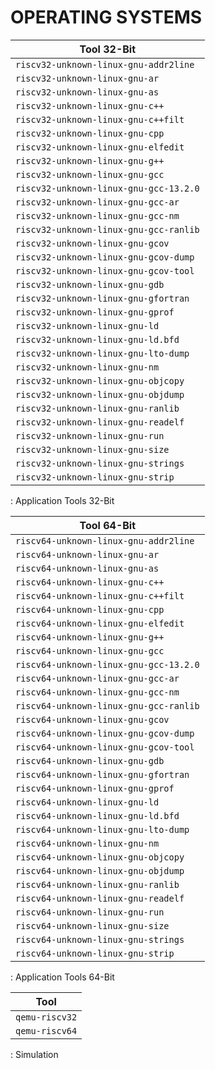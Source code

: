# OPERATING SYSTEMS

| Tool 32-Bit                            |
|----------------------------------------|
| `riscv32-unknown-linux-gnu-addr2line`  |
| `riscv32-unknown-linux-gnu-ar`         |
| `riscv32-unknown-linux-gnu-as`         |
| `riscv32-unknown-linux-gnu-c++`        |
| `riscv32-unknown-linux-gnu-c++filt`    |
| `riscv32-unknown-linux-gnu-cpp`        |
| `riscv32-unknown-linux-gnu-elfedit`    |
| `riscv32-unknown-linux-gnu-g++`        |
| `riscv32-unknown-linux-gnu-gcc`        |
| `riscv32-unknown-linux-gnu-gcc-13.2.0` |
| `riscv32-unknown-linux-gnu-gcc-ar`     |
| `riscv32-unknown-linux-gnu-gcc-nm`     |
| `riscv32-unknown-linux-gnu-gcc-ranlib` |
| `riscv32-unknown-linux-gnu-gcov`       |
| `riscv32-unknown-linux-gnu-gcov-dump`  |
| `riscv32-unknown-linux-gnu-gcov-tool`  |
| `riscv32-unknown-linux-gnu-gdb`        |
| `riscv32-unknown-linux-gnu-gfortran`   |
| `riscv32-unknown-linux-gnu-gprof`      |
| `riscv32-unknown-linux-gnu-ld`         |
| `riscv32-unknown-linux-gnu-ld.bfd`     |
| `riscv32-unknown-linux-gnu-lto-dump`   |
| `riscv32-unknown-linux-gnu-nm`         |
| `riscv32-unknown-linux-gnu-objcopy`    |
| `riscv32-unknown-linux-gnu-objdump`    |
| `riscv32-unknown-linux-gnu-ranlib`     |
| `riscv32-unknown-linux-gnu-readelf`    |
| `riscv32-unknown-linux-gnu-run`        |
| `riscv32-unknown-linux-gnu-size`       |
| `riscv32-unknown-linux-gnu-strings`    |
| `riscv32-unknown-linux-gnu-strip`      |
: Application Tools 32-Bit

| Tool 64-Bit                            |
|----------------------------------------|
| `riscv64-unknown-linux-gnu-addr2line`  |
| `riscv64-unknown-linux-gnu-ar`         |
| `riscv64-unknown-linux-gnu-as`         |
| `riscv64-unknown-linux-gnu-c++`        |
| `riscv64-unknown-linux-gnu-c++filt`    |
| `riscv64-unknown-linux-gnu-cpp`        |
| `riscv64-unknown-linux-gnu-elfedit`    |
| `riscv64-unknown-linux-gnu-g++`        |
| `riscv64-unknown-linux-gnu-gcc`        |
| `riscv64-unknown-linux-gnu-gcc-13.2.0` |
| `riscv64-unknown-linux-gnu-gcc-ar`     |
| `riscv64-unknown-linux-gnu-gcc-nm`     |
| `riscv64-unknown-linux-gnu-gcc-ranlib` |
| `riscv64-unknown-linux-gnu-gcov`       |
| `riscv64-unknown-linux-gnu-gcov-dump`  |
| `riscv64-unknown-linux-gnu-gcov-tool`  |
| `riscv64-unknown-linux-gnu-gdb`        |
| `riscv64-unknown-linux-gnu-gfortran`   |
| `riscv64-unknown-linux-gnu-gprof`      |
| `riscv64-unknown-linux-gnu-ld`         |
| `riscv64-unknown-linux-gnu-ld.bfd`     |
| `riscv64-unknown-linux-gnu-lto-dump`   |
| `riscv64-unknown-linux-gnu-nm`         |
| `riscv64-unknown-linux-gnu-objcopy`    |
| `riscv64-unknown-linux-gnu-objdump`    |
| `riscv64-unknown-linux-gnu-ranlib`     |
| `riscv64-unknown-linux-gnu-readelf`    |
| `riscv64-unknown-linux-gnu-run`        |
| `riscv64-unknown-linux-gnu-size`       |
| `riscv64-unknown-linux-gnu-strings`    |
| `riscv64-unknown-linux-gnu-strip`      |
: Application Tools 64-Bit

| Tool           |
|----------------|
| `qemu-riscv32` |
| `qemu-riscv64` |
: Simulation
